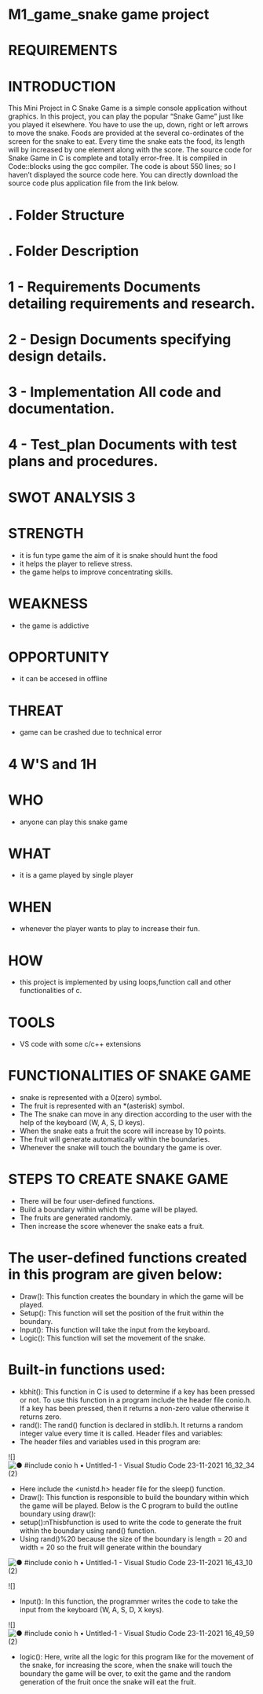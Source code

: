 # M1_game_snake game project

# REQUIREMENTS #

# INTRODUCTION #
This Mini Project in C Snake Game is a simple console application without graphics. In this project, you can play the popular “Snake Game” just like you played it elsewhere. You have to use the up, down, right or left arrows to move the snake. Foods are provided at the several co-ordinates of the screen for the snake to eat. Every time the snake eats the food, its length will by increased by one element along with the score. The source code for Snake Game in C is complete and totally error-free. It is compiled in Code::blocks using the gcc compiler. The code is about 550 lines; so I haven’t displayed the source code here. You can directly download the source code plus application file from the link below.


# . Folder Structure #
# . Folder Description #
# 1 - Requirements Documents detailing requirements and research. #
# 2 - Design Documents specifying design details. #
# 3 - Implementation All code and documentation. #
# 4 - Test_plan Documents with test plans and procedures. #

# SWOT ANALYSIS 3
# STRENGTH #
- it is fun type game the aim of it is snake should hunt the food
- it helps the player to relieve stress.
- the game helps to improve concentrating skills.
# WEAKNESS #
- the game is addictive
# OPPORTUNITY #
- it can be accesed in offline
# THREAT #
- game can be crashed due to technical error
# 4 W'S and 1H #
# WHO #
- anyone can play this snake game

# WHAT #
- it is a game played by single player

# WHEN #
- whenever the player wants to play to increase their fun.

# HOW #
- this project is implemented by using loops,function call and other functionalities of c.

# TOOLS #
- VS code with some c/c++ extensions


# FUNCTIONALITIES OF SNAKE GAME #
-	snake is represented with a 0(zero) symbol.
-	The fruit is represented with an *(asterisk) symbol.
-	The The snake can move in any direction according to the user with the help of the keyboard (W, A, S, D keys).
-	When the snake eats a fruit the score will increase by 10 points.
-	The fruit will generate automatically within the boundaries.
-	Whenever the snake will touch the boundary the game is over.

# STEPS TO CREATE SNAKE GAME #
-	There will be four user-defined functions.
-	Build a boundary within which the game will be played.
-	The fruits are generated randomly.
-	Then increase the score whenever the snake eats a fruit.
# The user-defined functions created in this program are given below: #
-	Draw(): This function creates the boundary in which the game will be played.
-	Setup(): This function will set the position of the fruit within the boundary.
-	Input(): This function will take the input from the keyboard.
-	Logic(): This function will set the movement of the snake.
# Built-in functions used: #
-	kbhit(): This function in C is used to determine if a key has been pressed or not. To use this function in a program include the header file conio.h. If a key has been pressed, then it returns a non-zero value otherwise it returns zero.
-	rand(): The rand() function is declared in stdlib.h. It returns a random integer value every time it is called.
Header files and variables:
-	The header files and variables used in this program are:


![]![● #include _conio h_ • Untitled-1 - Visual Studio Code 23-11-2021 16_32_34 (2)](https://user-images.githubusercontent.com/94300992/143013342-5931b9d2-e5e2-42b9-95dc-a16fcc072a77.png)


-	Here include the <unistd.h> header file for the sleep() function.
- Draw(): This function is responsible to build the boundary within which the game will be played.
Below is the C program to build the outline boundary using draw():
- setup():nThisbfunction is used to write the code to generate the fruit within the boundary using rand() function.
- Using rand()%20 because the size of the boundary is length = 20 and width = 20 so the fruit will generate within the boundary
 
 
 
 ![● #include _conio h_ • Untitled-1 - Visual Studio Code 23-11-2021 16_43_10 (2)](https://user-images.githubusercontent.com/94300992/143014734-e7f258da-bba9-4cc0-b2e0-de7ec7fbe060.png)



![]

- Input(): In this function, the programmer writes the code to take the input from the keyboard (W, A, S, D, X keys).





![]![● #include _conio h_ • Untitled-1 - Visual Studio Code 23-11-2021 16_49_59 (2)](https://user-images.githubusercontent.com/94300992/143015572-3ce0c671-46f5-43e5-aec7-a26171725c06.png)


- logic(): Here, write all the logic for this program like for the movement of the snake, for increasing the score, when the snake will touch the boundary the game will be over, to exit the game and the random generation of the fruit once the snake will eat the fruit.













